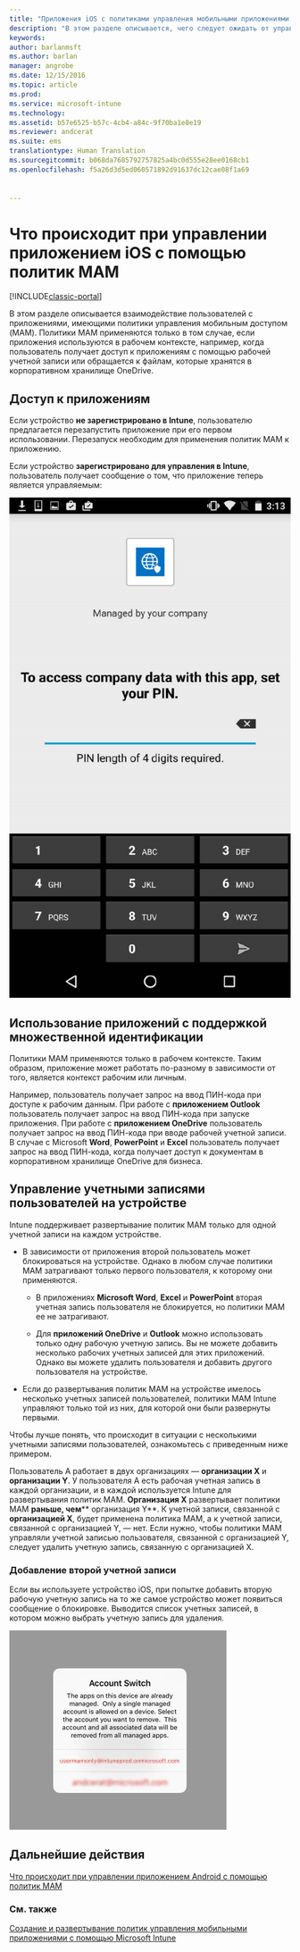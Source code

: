 ```yaml
---
title: "Приложения iOS с политиками управления мобильными приложениями | Документы Майкрософт"
description: "В этом разделе описывается, чего следует ожидать от управления приложением iOS посредством политик управления мобильными приложениями."
keywords: 
author: barlanmsft
ms.author: barlan
manager: angrobe
ms.date: 12/15/2016
ms.topic: article
ms.prod: 
ms.service: microsoft-intune
ms.technology: 
ms.assetid: b57e6525-b57c-4cb4-a84c-9f70ba1e8e19
ms.reviewer: andcerat
ms.suite: ems
translationtype: Human Translation
ms.sourcegitcommit: b068da7685792757825a4bc0d555e28ee0168cb1
ms.openlocfilehash: f5a26d3d5ed060571892d91637dc12cae08f1a69


---
```


# <a name="what-to-expect-when-your-ios-app-is-managed-by-mam-policies"></a>Что происходит при управлении приложением iOS с помощью политик MAM

[!INCLUDE[classic-portal](../includes/classic-portal.md)]

 В этом разделе описывается взаимодействие пользователей с приложениями, имеющими политики управления мобильным доступом (MAM). Политики MAM применяются только в том случае, если приложения используются в рабочем контексте, например, когда пользователь получает доступ к приложениям с помощью рабочей учетной записи или обращается к файлам, которые хранятся в корпоративном хранилище OneDrive.

##  <a name="access-apps"></a>Доступ к приложениям

Если устройство **не зарегистрировано в Intune**, пользователю предлагается перезапустить приложение при его первом использовании.  Перезапуск необходим для применения политик MAM к приложению. 

<!--- The following screenshot from the Skype app illustrates this restart request: --->


<!---  ![Screenshot of the iOS device showing PIN prompt](../media/appmanagement/iOS_AppPINPrompt.png) --->

Если устройство **зарегистрировано для управления в Intune**, пользователь получает сообщение о том, что приложение теперь является управляемым:

![Снимок экрана: устройство с сообщением о том, что приложение теперь управляется вашей организацией, и запрос на ввод ПИН-кода](../media/appmanagement/ios-managed-devices-pin-prompt.png)

##  <a name="use-apps-with-multi-identity-support"></a>Использование приложений с поддержкой множественной идентификации

Политики MAM применяются только в рабочем контексте. Таким образом, приложение может работать по-разному в зависимости от того, является контекст рабочим или личным.

 Например, пользователь получает запрос на ввод ПИН-кода при доступе к рабочим данным. При работе с **приложением Outlook** пользователь получает запрос на ввод ПИН-кода при запуске приложения. При работе с **приложением OneDrive** пользователь получает запрос на ввод ПИН-кода при вводе рабочей учетной записи.  В случае с Microsoft **Word**, **PowerPoint** и **Excel** пользователь получает запрос на ввод ПИН-кода, когда получает доступ к документам в корпоративном хранилище OneDrive для бизнеса.

##  <a name="manage-user-accounts-on-the-device"></a>Управление учетными записями пользователей на устройстве

Intune поддерживает развертывание политик MAM только для одной учетной записи на каждом устройстве.

* В зависимости от приложения второй пользователь может блокироваться на устройстве. Однако в любом случае политики MAM затрагивают только первого пользователя, к которому они применяются.
  * В приложениях **Microsoft Word**, **Excel** и **PowerPoint** вторая учетная запись пользователя не блокируется, но политики MAM ее не затрагивают.  

  * Для **приложений OneDrive** и **Outlook** можно использовать только одну рабочую учетную запись. Вы не можете добавить несколько рабочих учетных записей для этих приложений. Однако вы можете удалить пользователя и добавить другого пользователя на устройстве.

* Если до развертывания политик MAM на устройстве имелось несколько учетных записей пользователей, политики MAM Intune управляют только той из них, для которой они были развернуты первыми.


Чтобы лучше понять, что происходит в ситуации с несколькими учетными записями пользователей, ознакомьтесь с приведенным ниже примером.

Пользователь A работает в двух организациях — **организации X** и **организации Y**. У пользователя A есть рабочая учетная запись в каждой организации, и в каждой используется Intune для развертывания политик MAM. **Организация X** развертывает политики MAM **раньше, чем**** организация Y**. К учетной записи, связанной с **организацией X**, будет применена политика MAM, а к учетной записи, связанной с организацией Y, — нет. Если нужно, чтобы политики MAM управляли учетной записью пользователя, связанной с организацией Y, следует удалить учетную запись, связанную с организацией X.

### <a name="add-a-second-account"></a>Добавление второй учетной записи

Если вы используете устройство iOS, при попытке добавить вторую рабочую учетную запись на то же самое устройство может появиться сообщение о блокировке. Выводится список учетных записей, в котором можно выбрать учетную запись для удаления.

![Снимок экрана: диалоговое окно с сообщением о блокировке и кнопками "Да" и "Нет"](../media/AppManagement/iOS_SwitchUser.PNG)
## <a name="next-steps"></a>Дальнейшие действия
[Что происходит при управлении приложением Android с помощью политик MAM](user-experience-for-mam-enabled-android-apps-with-microsoft-intune.md)
### <a name="see-also"></a>См. также
[Создание и развертывание политик управления мобильными приложениями с помощью Microsoft Intune](create-and-deploy-mobile-app-management-policies-with-microsoft-intune.md)



<!--HONumber=Dec16_HO3-->


